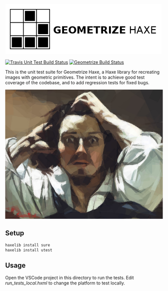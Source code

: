 [![Project logo](https://github.com/Tw1ddle/geometrize-haxe-unit-tests/blob/master/screenshots/logo.png?raw=true "Geometrize Haxe - recreating images as geometric shapes unit tests logo")](https://www.samcodes.co.uk/project/geometrize-haxe-web/)

[![Travis Unit Test Build Status](https://img.shields.io/travis/Tw1ddle/geometrize-haxe-unit-tests.svg?style=flat-square)](https://travis-ci.org/Tw1ddle/geometrize-haxe-unit-tests)
[![Geometrize Build Status](https://ci.appveyor.com/api/projects/status/github/Tw1ddle/geometrize-haxe-unit-tests)](https://ci.appveyor.com/project/Tw1ddle/geometrize-haxe-unit-tests)

This is the unit test suite for Geometrize Haxe, a Haxe library for recreating images with geometric primitives. The intent is to achieve good test coverage of the codebase, and to add regression tests for fixed bugs.

[![Geometrized Cat](https://github.com/Tw1ddle/geometrize-haxe-unit-tests/blob/master/screenshots/gustave_courbet.jpg?raw=true "The Desperate Man")](https://www.samcodes.co.uk/project/geometrize-haxe-web/)

## Setup

```
haxelib install sure
haxelib install utest
```

## Usage

Open the VSCode project in this directory to run the tests. Edit *run_tests_local.hxml* to change the platform to test locally.